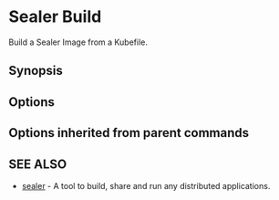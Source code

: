# Sealer Build

Build a Sealer Image from a Kubefile.

## Synopsis

## Options

## Options inherited from parent commands

## SEE ALSO

+ [sealer](sealer.md) - A tool to build, share and run any distributed applications.
